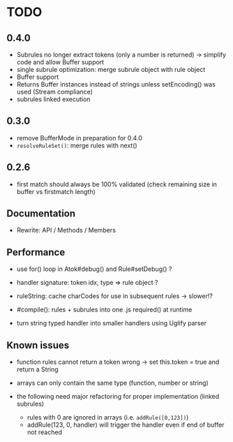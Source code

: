 # TODO

## 0.4.0

* Subrules no longer extract tokens (only a number is returned) -> simplify code and allow Buffer support
* single subrule optimization: merge subrule object with rule object
* Buffer support
* Returns Buffer instances instead of strings unless setEncoding() was used (Stream compliance)
* subrules linked execution


## 0.3.0

* remove BufferMode in preparation for 0.4.0
* `resolveRuleSet()`: merge rules with next()


## 0.2.6

* first match should always be 100% validated (check remaining size in buffer vs firstmatch length)


## Documentation

* Rewrite: API / Methods / Members


## Performance

* use for() loop in Atok#debug() and Rule#setDebug() ?

* handler signature: token idx, type => rule object ?
* ruleString: cache charCodes for use in subsequent rules -> slower!?
* #compile(): rules + subrules into one .js required() at runtime
* turn string typed handler into smaller handlers using Uglify parser


## Known issues

* function rules cannot return a token
	wrong -> set this.token = true and return a String

* arrays can only contain the same type (function, number or string)
* the following need major refactoring for proper implementation (linked subrules)
	* rules with 0 are ignored in arrays (i.e. `addRule([0,123])`)
	* addRule(123, 0, handler) will trigger the handler even if end of buffer not reached